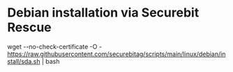# Debian installation via Securebit Rescue
wget --no-check-certificate -O - https://raw.githubusercontent.com/securebitag/scripts/main/linux/debian/install/sda.sh | bash
